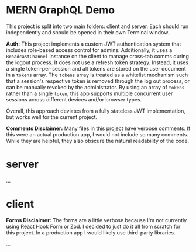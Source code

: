 # MERN GraphQL Demo

This project is split into two main folders: client and server. Each should run independently and should be opened in their own Terminal window.

**Auth:** This project implements a custom JWT authentication system that includes role-based access control for admins. Additionally, it uses a `BroadcastChannel` instance on the client to manage cross-tab comms during the logout process. It does not use a refresh token strategy. Instead, it uses a single token-per-session and all tokens are stored on the user document in a `tokens` array. The `tokens` array is treated as a whitelist mechanism such that a session's respective token is removed through the log out process, or can be manually revoked by the administrator. By using an array of `tokens` rather than a single `token`, this app supports multiple concurrent
user sessions across different devices and/or browser types.

Overall, this approach deviates from a fully stateless JWT implementation, but works well for the current project.

**Comments Disclaimer:** Many files in this project have verbose comments. If this were an actual production app, I would not include so many comments. While they are helpful, they also obscure the natural readability of the code.

# server

...

# client

**Forms Disclaimer:** The forms are a little verbose because I'm not currently using React Hook Form or Zod. I decided to just do it all from scratch for this project. In a production app I would likely use third-party libraries.

...
